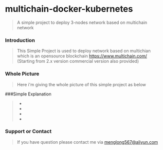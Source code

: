 # multichain-docker-kubernetes
> A simple project to deploy 3-nodes network based on multichain network

### Introduction
> This Simple Project is used to deploy network based on multichian which is an opensource blockchain <https://www.multichain.com/> (Starting from 2.x version commercial version also provided)

### Whole Picture
> Here i'm giving the whole picture of this simple project as below 

###Simple Explanation
> -
> -
> -
> -

### Support or Contact
> If you have question please contact me via menglong567@aliyun.com